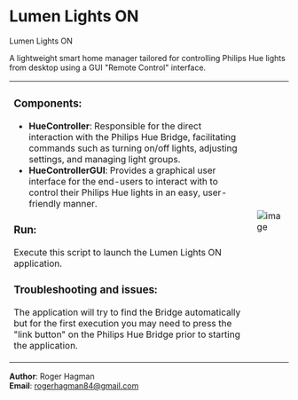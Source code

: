 # Lumen Lights ON

Lumen Lights ON

A lightweight smart home manager tailored for controlling Philips 
Hue lights from desktop using a GUI "Remote Control" interface.

<table>
<tr>
<td>

### Components:
- **HueController**: Responsible for the direct interaction with the 
                 Philips Hue Bridge, facilitating commands such as 
                 turning on/off lights, adjusting settings,
                 and managing light groups.
- **HueControllerGUI**: Provides a graphical user interface for the 
                    end-users to interact with to control their 
                    Philips Hue lights in an easy, user-friendly 
                    manner.

### Run:
Execute this script to launch the Lumen Lights ON application. 

### Troubleshooting and issues:
The application will try to find the Bridge automatically but
for the first execution you may need to press the "link button"
on the Philips Hue Bridge prior to starting the application.

</td>
<td>

![image](https://github.com/RogerHagman/Lumen/assets/85133776/83fcbb32-f611-4308-8209-fad7b5fb568e)

</td>
</tr>
</table>

**Author**: Roger Hagman  
**Email**: rogerhagman84@gmail.com
